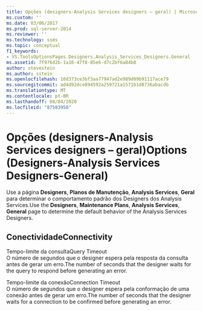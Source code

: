 ```yaml
---
title: Opções (designers-Analysis Services designers – geral) | Microsoft Docs
ms.custom: ''
ms.date: 03/06/2017
ms.prod: sql-server-2014
ms.reviewer: ''
ms.technology: ssms
ms.topic: conceptual
f1_keywords:
- VS.ToolsOptionsPages.Designers.Analysis_Services_Designers.General
ms.assetid: 7f976d2b-1a16-47f8-85e6-d7c2bf6a84b8
author: stevestein
ms.author: sstein
ms.openlocfilehash: 10d373ce3bf3aa77947ad2e989d09b91117ace79
ms.sourcegitcommit: ad4d92dce894592a259721a1571b1d8736abacdb
ms.translationtype: MT
ms.contentlocale: pt-BR
ms.lasthandoff: 08/04/2020
ms.locfileid: "87583958"
---
```

# <a name="options-designers-analysis-services-designers-general"></a><span data-ttu-id="f151a-102">Opções (designers-Analysis Services designers – geral)</span><span class="sxs-lookup"><span data-stu-id="f151a-102">Options (Designers-Analysis Services Designers-General)</span></span>
  <span data-ttu-id="f151a-103">Use a página **Designers**, **Planos de Manutenção**, **Analysis Services**, **Geral** para determinar o comportamento padrão dos Designers dos Analysis Services.</span><span class="sxs-lookup"><span data-stu-id="f151a-103">Use the **Designers**, **Maintenance Plans**, **Analysis Services**, **General** page to determine the default behavior of the Analysis Services Designers.</span></span>  
  
## <a name="connectivity"></a><span data-ttu-id="f151a-104">Conectividade</span><span class="sxs-lookup"><span data-stu-id="f151a-104">Connectivity</span></span>  
 <span data-ttu-id="f151a-105">Tempo-limite da consulta</span><span class="sxs-lookup"><span data-stu-id="f151a-105">Query Timeout</span></span>  
 <span data-ttu-id="f151a-106">O número de segundos que o designer espera pela resposta da consulta antes de gerar um erro.</span><span class="sxs-lookup"><span data-stu-id="f151a-106">The number of seconds that the designer waits for the query to respond before generating an error.</span></span>  
  
 <span data-ttu-id="f151a-107">Tempo-limite da conexão</span><span class="sxs-lookup"><span data-stu-id="f151a-107">Connection Timeout</span></span>  
 <span data-ttu-id="f151a-108">O número de segundos que o designer espera pela conformação de uma conexão antes de gerar um erro.</span><span class="sxs-lookup"><span data-stu-id="f151a-108">The number of seconds that the designer waits for a connection to be confirmed before generating an error.</span></span>  
  
  
